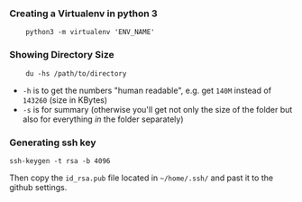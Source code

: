 ### Creating a Virtualenv in python 3

		python3 -m virtualenv 'ENV_NAME'

### Showing Directory Size

		du -hs /path/to/directory

-   `-h`  is to get the numbers "human readable", e.g. get  `140M`  instead of  `143260`  (size in KBytes)
-   `-s`  is for summary (otherwise you'll get not only the size of the folder but also for everything  _in_  the folder separately)


### Generating ssh key

	ssh-keygen -t rsa -b 4096
Then copy the `id_rsa.pub` file located in `~/home/.ssh/` and  past it to the github settings.
<!--stackedit_data:
eyJoaXN0b3J5IjpbLTkyODM1MTcxNSwxOTMwOTM2NzQ4LC0xND
EwNjA4MzY4LC00MDUxODk4MjksLTQwNTE4OTgyOV19
-->
